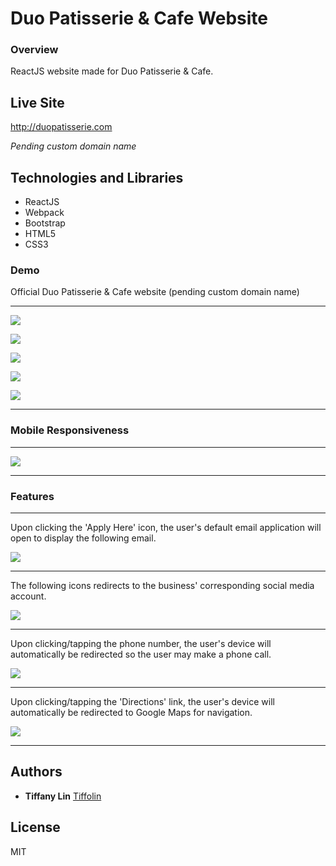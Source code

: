 # Duo Patisserie & Cafe Website
### Overview
ReactJS website made for Duo Patisserie & Cafe. 

## Live Site
http://duopatisserie.com

*Pending custom domain name*
## Technologies and Libraries

* ReactJS
* Webpack
* Bootstrap
* HTML5
* CSS3

### Demo
Official Duo Patisserie & Cafe website (pending custom domain name)

--- 

![](screenshot/1.png)      


![](screenshot/2.png)      


![](screenshot/3.png)      


![](screenshot/4.png) 


![](screenshot/5.png)   


--- 

### Mobile Responsiveness

--- 

![](screenshot/6.png)   

--- 

### Features

--- 
 Upon clicking the 'Apply Here' icon, the user's default email application will open to display the following email.


![](screenshot/7.png)   

--- 

The following icons redirects to the business' corresponding social media account.

![](screenshot/8.png)   

--- 

Upon clicking/tapping the phone number, the user's device will automatically be redirected so the user may make a phone call. 

![](screenshot/9.png)   

--- 

Upon clicking/tapping the 'Directions' link, the user's device will automatically be redirected to Google Maps for navigation. 

![](screenshot/10.png)   

---
## Authors
* **Tiffany Lin**         [Tiffolin](https://github.com/Tiffolin)


## License
MIT
